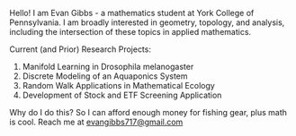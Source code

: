 Hello! I am Evan Gibbs - a mathematics student at York College of Pennsylvania.
I am broadly interested in geometry, topology, and analysis, including the intersection of these topics in applied mathematics.

Current (and Prior) Research Projects:
1. Manifold Learning in Drosophila melanogaster
2. Discrete Modeling of an Aquaponics System
3. Random Walk Applications in Mathematical Ecology
4. Development of Stock and ETF Screening Application

Why do I do this? So I can afford enough money for fishing gear, plus math is cool.
Reach me at evangibbs717@gmail.com

